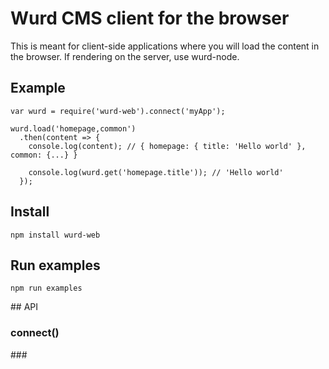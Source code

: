 # Wurd CMS client for the browser
This is meant for client-side applications where you will load the content in the browser.
If rendering on the server, use wurd-node.

## Example
```
var wurd = require('wurd-web').connect('myApp');

wurd.load('homepage,common')
  .then(content => {
    console.log(content); // { homepage: { title: 'Hello world' }, common: {...} }

    console.log(wurd.get('homepage.title')); // 'Hello world'
  });
```


## Install
```
npm install wurd-web
```

## Run examples
```
npm run examples
```


## API

### connect()

### 
